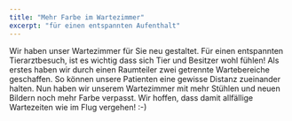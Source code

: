 ```yaml
---
title: "Mehr Farbe im Wartezimmer"
excerpt: "für einen entspannten Aufenthalt"
---
```


Wir haben unser Wartezimmer für Sie neu gestaltet. Für einen entspannten Tierarztbesuch, ist es wichtig dass sich Tier und Besitzer wohl fühlen! 
Als erstes haben wir durch einen Raumteiler zwei getrennte Wartebereiche geschaffen. So können unsere Patienten eine gewisse Distanz zueinander halten.
Nun haben wir unserem Wartezimmer mit mehr Stühlen und neuen Bildern noch mehr Farbe verpasst. Wir hoffen, dass damit allfällige Wartezeiten wie im Flug vergehen! :-)

